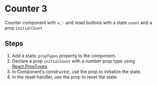# Counter 3

Counter component with +, - and reset buttons with a state `count` and a prop `initialCount`

## Steps

1. Add a static `propTypes` property to the component.
2. Declare a prop `initialCount` with a number prop type using [React.PropTypes](https://facebook.github.io/react/docs/typechecking-with-proptypes.html).
3. In Component’s constructor, use the prop to initialize the state.
4. In the reset handler, use the prop to reset the state.
